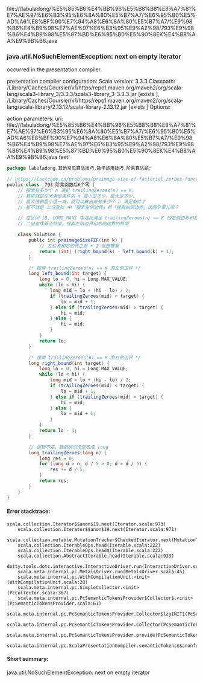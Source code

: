 file://<WORKSPACE>/labuladong/%E5%85%B6%E4%BB%96%E5%B8%B8%E8%A7%81%E7%AE%97%E6%B3%95%E6%8A%80%E5%B7%A7/%E6%95%B0%E5%AD%A6%E8%BF%90%E7%94%A8%E6%8A%80%E5%B7%A7/%E9%98%B6%E4%B9%98%E7%AE%97%E6%B3%95%E9%A2%98/_793_%E9%98%B6%E4%B9%98%E5%87%BD%E6%95%B0%E5%90%8EK%E4%B8%AA%E9%9B%B6.java
### java.util.NoSuchElementException: next on empty iterator

occurred in the presentation compiler.

presentation compiler configuration:
Scala version: 3.3.3
Classpath:
<HOME>/Library/Caches/Coursier/v1/https/repo1.maven.org/maven2/org/scala-lang/scala3-library_3/3.3.3/scala3-library_3-3.3.3.jar [exists ], <HOME>/Library/Caches/Coursier/v1/https/repo1.maven.org/maven2/org/scala-lang/scala-library/2.13.12/scala-library-2.13.12.jar [exists ]
Options:



action parameters:
uri: file://<WORKSPACE>/labuladong/%E5%85%B6%E4%BB%96%E5%B8%B8%E8%A7%81%E7%AE%97%E6%B3%95%E6%8A%80%E5%B7%A7/%E6%95%B0%E5%AD%A6%E8%BF%90%E7%94%A8%E6%8A%80%E5%B7%A7/%E9%98%B6%E4%B9%98%E7%AE%97%E6%B3%95%E9%A2%98/_793_%E9%98%B6%E4%B9%98%E5%87%BD%E6%95%B0%E5%90%8EK%E4%B8%AA%E9%9B%B6.java
text:
```scala
package labuladong.其他常见算法技巧.数学运用技巧.阶乘算法题;

// https://leetcode.cn/problems/preimage-size-of-factorial-zeroes-function/
public class _793_阶乘函数后K个零 {
    // 搜索有多少个 n 满足 trailingZeroes(n) == K，
    // 其实就是在问满足条件的 n 最小是多少，最大是多少，
    // 最大值和最小值一减，就可以算出来有多少个 n 满足条件了
    // 那不就是 二分查找 中「搜索左侧边界」和「搜索右侧边界」这两个事儿嘛？

    // 在区间 [0, LONG_MAX] 中寻找满足 trailingZeroes(n) == K 的左侧边界和右侧边界。
    // 二分查找算法框架，搜索左侧边界和右侧边界的框架

    class Solution {
        public int preimageSizeFZF(int k) {
            // 左边界和右边界之差 + 1 就是答案
            return (int) (right_bound(k) - left_bound(k) + 1);
        }

        /* 搜索 trailingZeroes(n) == K 的左侧边界 */
        long left_bound(int target) {
            long lo = 0, hi = Long.MAX_VALUE;
            while (lo < hi) {
                long mid = lo + (hi - lo) / 2;
                if (trailingZeroes(mid) < target) {
                    lo = mid + 1;
                } else if (trailingZeroes(mid) > target) {
                    hi = mid;
                } else {
                    hi = mid;
                }
            }
            return lo;
        }

        /* 搜索 trailingZeroes(n) == K 的右侧边界 */
        long right_bound(int target) {
            long lo = 0, hi = Long.MAX_VALUE;
            while (lo < hi) {
                long mid = lo + (hi - lo) / 2;
                if (trailingZeroes(mid) < target) {
                    lo = mid + 1;
                } else if (trailingZeroes(mid) > target) {
                    hi = mid;
                } else {
                    lo = mid + 1;
                }
            }
            return lo - 1;
        }

        // 逻辑不变，数据类型全部改成 long
        long trailingZeroes(long n) {
            long res = 0;
            for (long d = n; d / 5 > 0; d = d / 5) {
                res += d / 5;
            }
            return res;
        }
    }
}

```



#### Error stacktrace:

```
scala.collection.Iterator$$anon$19.next(Iterator.scala:973)
	scala.collection.Iterator$$anon$19.next(Iterator.scala:971)
	scala.collection.mutable.MutationTracker$CheckedIterator.next(MutationTracker.scala:76)
	scala.collection.IterableOps.head(Iterable.scala:222)
	scala.collection.IterableOps.head$(Iterable.scala:222)
	scala.collection.AbstractIterable.head(Iterable.scala:933)
	dotty.tools.dotc.interactive.InteractiveDriver.run(InteractiveDriver.scala:168)
	scala.meta.internal.pc.MetalsDriver.run(MetalsDriver.scala:45)
	scala.meta.internal.pc.WithCompilationUnit.<init>(WithCompilationUnit.scala:28)
	scala.meta.internal.pc.SimpleCollector.<init>(PcCollector.scala:367)
	scala.meta.internal.pc.PcSemanticTokensProvider$Collector$.<init>(PcSemanticTokensProvider.scala:61)
	scala.meta.internal.pc.PcSemanticTokensProvider.Collector$lzyINIT1(PcSemanticTokensProvider.scala:61)
	scala.meta.internal.pc.PcSemanticTokensProvider.Collector(PcSemanticTokensProvider.scala:61)
	scala.meta.internal.pc.PcSemanticTokensProvider.provide(PcSemanticTokensProvider.scala:90)
	scala.meta.internal.pc.ScalaPresentationCompiler.semanticTokens$$anonfun$1(ScalaPresentationCompiler.scala:111)
```
#### Short summary: 

java.util.NoSuchElementException: next on empty iterator